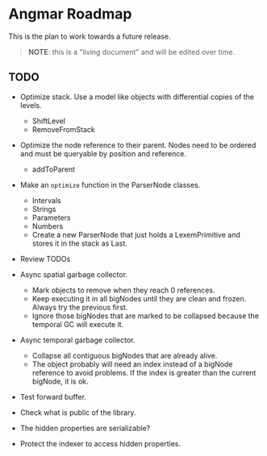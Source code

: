 # Angmar Roadmap

This is the plan to work towards a future release.

> **NOTE**: this is a "living document" and will be edited over time.

## TODO

- Optimize stack. Use a model like objects with differential copies of the levels.
  - ShiftLevel
  - RemoveFromStack
- Optimize the node reference to their parent. Nodes need to be ordered and must be queryable by position and reference.
  - addToParent
- Make an `optimize` function in the ParserNode classes.
  - Intervals
  - Strings
  - Parameters
  - Numbers
  - Create a new ParserNode that just holds a LexemPrimitive and stores it in the stack as Last.
- Review TODOs
- Async spatial garbage collector.
  - Mark objects to remove when they reach 0 references.
  - Keep executing it in all bigNodes until they are clean and frozen. Always try the previous first.
  - Ignore those bigNodes that are marked to be collapsed because the temporal GC will execute it.
- Async temporal garbage collector.
  - Collapse all contiguous bigNodes that are already alive.
  - The object probably will need an index instead of a bigNode reference to avoid problems. If the index is greater than the
    current bigNode, it is ok.
- Test forward buffer.
- Check what is public of the library.


- The hidden properties are serializable?
- Protect the indexer to access hidden properties.
